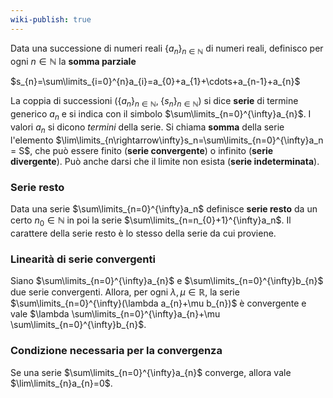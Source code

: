 ```yaml
---
wiki-publish: true
---
```

Data una successione di numeri reali $\{a_n\}_{n\in \mathbb{N}}$ di numeri reali, definisco per ogni $n\in \mathbb{N}$ la **somma parziale**

$s_{n}=\sum\limits_{i=0}^{n}a_{i}=a_{0}+a_{1}+\cdots+a_{n-1}+a_{n}$

La coppia di successioni $(\{a_n\}_{n\in \mathbb{N}},\;\{s_{n}\}_{n\in \mathbb{N}})$ si dice **serie** di termine generico $a_n$ e si indica con il simbolo $\sum\limits_{n=0}^{\infty}a_{n}$. I valori $a_n$ si dicono *termini* della serie. Si chiama **somma** della serie l'elemento $\lim\limits_{n\rightarrow\infty}s_n=\sum\limits_{n=0}^{\infty}a_n = S$, che può essere finito (**serie convergente**) o infinito (**serie divergente**). Può anche darsi che il limite non esista (**serie indeterminata**).

### Serie resto
Data una serie $\sum\limits_{n=0}^{\infty}a_n$ definisce **serie resto** da un certo $n_{0}\in \mathbb{N}$ in poi la serie $\sum\limits_{n=n_{0}+1}^{\infty}a_n$. Il carattere della serie resto è lo stesso della serie da cui proviene.

### Linearità di serie convergenti
Siano $\sum\limits_{n=0}^{\infty}a_{n}$ e $\sum\limits_{n=0}^{\infty}b_{n}$ due serie convergenti. Allora, per ogni $\lambda,\mu\in \mathbb{R}$, la serie $\sum\limits_{n=0}^{\infty}(\lambda a_{n}+\mu b_{n})$ è convergente e vale $\lambda \sum\limits_{n=0}^{\infty}a_{n}+\mu \sum\limits_{n=0}^{\infty}b_{n}$.

### Condizione necessaria per la convergenza
Se una serie $\sum\limits_{n=0}^{\infty}a_{n}$ converge, allora vale $\lim\limits_{n}a_{n}=0$.
